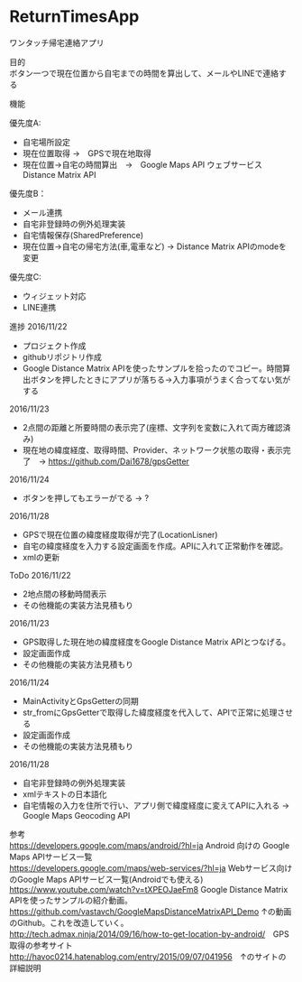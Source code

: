 # ReturnTimesApp
ワンタッチ帰宅連絡アプリ  

目的  
ボタン一つで現在位置から自宅までの時間を算出して、メールやLINEで連絡する  

機能  

優先度A:  

- 自宅場所設定
- 現在位置取得 →　GPSで現在地取得   
- 現在位置→自宅の時間算出　→　Google Maps API ウェブサービス Distance Matrix API  

優先度B：  

- メール連携  
- 自宅非登録時の例外処理実装  
- 自宅情報保存(SharedPreference)  
- 現在位置→自宅の帰宅方法(車,電車など) → Distance Matrix APIのmodeを変更

優先度C:  

- ウィジェット対応  
- LINE連携  

進捗
2016/11/22  

- プロジェクト作成
- githubリポジトリ作成
- Google Distance Matrix APIを使ったサンプルを拾ったのでコピー。時間算出ボタンを押したときにアプリが落ちる→入力事項がうまく合ってない気がする  

2016/11/23  

- 2点間の距離と所要時間の表示完了(座標、文字列を変数に入れて両方確認済み)  
- 現在地の緯度経度、取得時間、Provider、ネットワーク状態の取得・表示完了　→ <https://github.com/Dai1678/gpsGetter>  

2016/11/24  

- ボタンを押してもエラーがでる → ?

2016/11/28  

- GPSで現在位置の緯度経度取得が完了(LocationLisner)  
- 自宅の緯度経度を入力する設定画面を作成。APIに入れて正常動作を確認。
- xmlの更新

ToDo
2016/11/22  

- 2地点間の移動時間表示  
- その他機能の実装方法見積もり  

2016/11/23  

- GPS取得した現在地の緯度経度をGoogle Distance Matrix APIとつなげる。  
- 設定画面作成  
- その他機能の実装方法見積もり  

2016/11/24  

- MainActivityとGpsGetterの同期  
- str_fromにGpsGetterで取得した緯度経度を代入して、APIで正常に処理させる  
- 設定画面作成  
- その他機能の実装方法見積もり  

2016/11/28  

- 自宅非登録時の例外処理実装
- xmlテキストの日本語化
- 自宅情報の入力を住所で行い、アプリ側で緯度経度に変えてAPIに入れる → Google Maps Geocoding API  

参考  
https://developers.google.com/maps/android/?hl=ja Android 向けの Google Maps APIサービス一覧  
https://developers.google.com/maps/web-services/?hl=ja Webサービス向けのGoogle Maps APIサービス一覧(Androidでも使える)  
https://www.youtube.com/watch?v=tXPEOJaeFm8 Google Distance Matrix APIを使ったサンプルの紹介動画。  
https://github.com/vastavch/GoogleMapsDistanceMatrixAPI_Demo ↑の動画のGithub。これを改造していく。    
<http://tech.admax.ninja/2014/09/16/how-to-get-location-by-android/>　GPS取得の参考サイト    
<http://havoc0214.hatenablog.com/entry/2015/09/07/041956>　↑のサイトの詳細説明    
